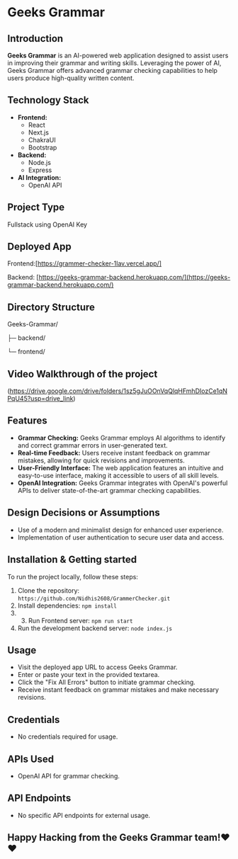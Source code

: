 # Geeks Grammar

## Introduction
**Geeks Grammar** is an AI-powered web application designed to assist users in improving their grammar and writing skills. Leveraging the power of AI, Geeks Grammar offers advanced grammar checking capabilities to help users produce high-quality written content.

## Technology Stack
- **Frontend:**
  - React 
  - Next.js
  - ChakraUI
  - Bootstrap
- **Backend:**
  - Node.js
  - Express
- **AI Integration:**
  - OpenAI API

## Project Type
Fullstack using OpenAI Key

## Deployed App
Frontend:[https://grammer-checker-1lav.vercel.app/]

Backend: [https://geeks-grammar-backend.herokuapp.com/](https://geeks-grammar-backend.herokuapp.com/)

## Directory Structure
Geeks-Grammar/

├─ backend/

└─ frontend/

## Video Walkthrough of the project
(https://drive.google.com/drive/folders/1sz5gJuOOnVqQlqHFmhDIozCe1qNPqU45?usp=drive_link)



## Features
- **Grammar Checking:** Geeks Grammar employs AI algorithms to identify and correct grammar errors in user-generated text.
- **Real-time Feedback:** Users receive instant feedback on grammar mistakes, allowing for quick revisions and improvements.
- **User-Friendly Interface:** The web application features an intuitive and easy-to-use interface, making it accessible to users of all skill levels.
- **OpenAI Integration:** Geeks Grammar integrates with OpenAI's powerful APIs to deliver state-of-the-art grammar checking capabilities.

## Design Decisions or Assumptions
- Use of a modern and minimalist design for enhanced user experience.
- Implementation of user authentication to secure user data and access.

## Installation & Getting started
To run the project locally, follow these steps:

1. Clone the repository: `https://github.com/Nidhis2608/GrammerChecker.git`
2. Install dependencies: `npm install`
3. 3. Run Frontend server: `npm run start`
4. Run the development backend server: `node index.js`

## Usage
- Visit the deployed app URL to access Geeks Grammar.
- Enter or paste your text in the provided textarea.
- Click the "Fix All Errors" button to initiate grammar checking.
- Receive instant feedback on grammar mistakes and make necessary revisions.

## Credentials
- No credentials required for usage.

## APIs Used
- OpenAI API for grammar checking.

## API Endpoints
- No specific API endpoints for external usage.

## Happy Hacking from the Geeks Grammar team!❤️❤️

